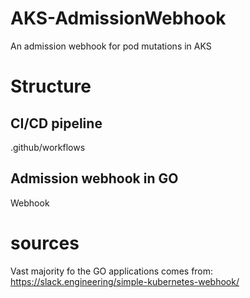 # AKS-AdmissionWebhook
An admission webhook for pod mutations in AKS

# Structure
## CI/CD pipeline
.github/workflows

## Admission webhook in GO
Webhook

# sources
Vast majority fo the GO applications comes from:
https://slack.engineering/simple-kubernetes-webhook/